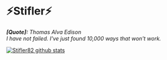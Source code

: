 # ⚡Stifler⚡
***[Quote]:*** _Thomas Alva Edison <br> I have not failed. I've just found 10,000 ways that won't work._



<!--
**⚡Stifler82/Stifle82⚡r** is a ✨ _special_ ✨ repository because its `README.md` (this file) appears on your GitHub profile.

Here are some ideas to get you started:

- 🔭 I’m currently working on ...
- 🌱 I’m currently learning ...
- 👯 I’m looking to collaborate on ...
- 🤔 I’m looking for help with ...
- 💬 Ask me about ...
- 📫 How to reach me: ...
- 😄 Pronouns: ...
- ⚡ Fun fact: ...
-->

[![Stifler82 github stats](https://github-readme-stats-ruby-one.vercel.app/api?username=Stifler82&show_icons=true)](https://github.com/Stifler82/github-readme-stats)

